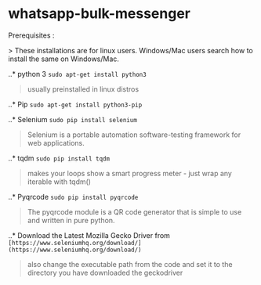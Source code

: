 # whatsapp-bulk-messenger 
<dl>
<dt>Prerequisites :</dt> 
</dl>
> These installations are for linux users. Windows/Mac users search how to install the same on Windows/Mac.

..* python 3 `sudo apt-get install python3`
> usually preinstalled in linux distros

..* Pip `sudo apt-get install python3-pip`

..* Selenium `sudo pip install selenium`
> Selenium is a portable automation software-testing framework for web applications.

..* tqdm `sudo pip install tqdm`
> makes your loops show a smart progress meter - just wrap any iterable with tqdm()

..* Pyqrcode `sudo pip install pyqrcode`
> The pyqrcode module is a QR code generator that is simple to use and written in pure python.

..* Download the Latest Mozilla Gecko Driver from `[https://www.seleniumhq.org/download/](https://www.seleniumhq.org/download/)`
> also change the executable path from the code and set it to the directory you have downloaded the geckodriver

